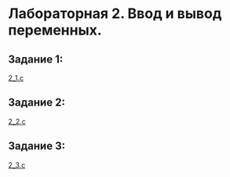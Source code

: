 # Лабораторная 2. Ввод и вывод переменных.

## Задание 1:
[2_1.c](./2_1.c)

## Задание 2:
[2_2.c](./2_2.c)

## Задание 3:
[2_3.c](./2_3.c)